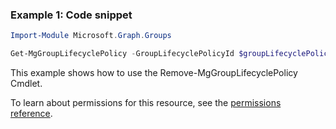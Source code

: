 ### Example 1: Code snippet

```powershellImport-Module Microsoft.Graph.Groups

Get-MgGroupLifecyclePolicy -GroupLifecyclePolicyId $groupLifecyclePolicyId
```
This example shows how to use the Remove-MgGroupLifecyclePolicy Cmdlet.
To learn about permissions for this resource, see the [permissions reference](/graph/permissions-reference).

